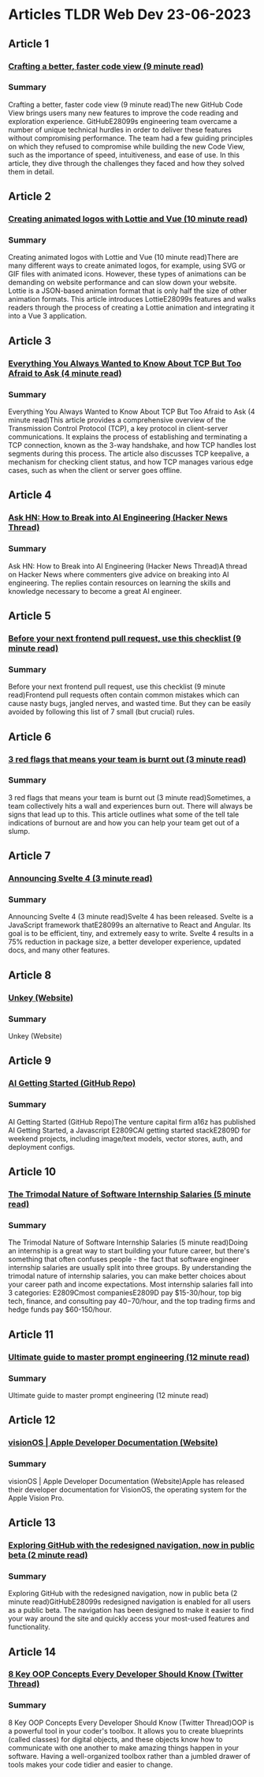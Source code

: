 # Articles TLDR Web Dev 23-06-2023

## Article 1
### [Crafting a better, faster code view (9 minute read)](https://tldr.tech)
### Summary 
 Crafting a better, faster code view (9 minute read)The new GitHub Code View brings users many new features to improve the code reading and exploration experience. GitHubE28099s engineering team overcame a number of unique technical hurdles in order to deliver these features without compromising performance. The team had a few guiding principles on which they refused to compromise while building the new Code View, such as the importance of speed, intuitiveness, and ease of use. In this article, they dive through the challenges they faced and how they solved them in detail.

## Article 2
### [Creating animated logos with Lottie and Vue  (10 minute read)](https://tldr.tech)
### Summary 
 Creating animated logos with Lottie and Vue  (10 minute read)There are many different ways to create animated logos, for example, using SVG or GIF files with animated icons. However, these types of animations can be demanding on website performance and can slow down your website. Lottie is a JSON-based animation format that is only half the size of other animation formats. This article introduces LottieE28099s features and walks readers through the process of creating a Lottie animation and integrating it into a Vue 3 application.

## Article 3
### [Everything You Always Wanted to Know About TCP But Too Afraid to Ask (4 minute read)</strong>](https://tldr.tech)
### Summary 
 Everything You Always Wanted to Know About TCP But Too Afraid to Ask (4 minute read)</strong>This article provides a comprehensive overview of the Transmission Control Protocol (TCP), a key protocol in client-server communications. It explains the process of establishing and terminating a TCP connection, known as the 3-way handshake, and how TCP handles lost segments during this process. The article also discusses TCP keepalive, a mechanism for checking client status, and how TCP manages various edge cases, such as when the client or server goes offline.

## Article 4
### [Ask HN: How to Break into AI Engineering (Hacker News Thread)](https://tldr.tech)
### Summary 
 Ask HN: How to Break into AI Engineering (Hacker News Thread)A thread on Hacker News where commenters give advice on breaking into AI engineering. The replies contain resources on learning the skills and knowledge necessary to become a great AI engineer.

## Article 5
### [Before your next frontend pull request, use this checklist (9 minute read)](https://tldr.tech)
### Summary 
 Before your next frontend pull request, use this checklist (9 minute read)Frontend pull requests often contain common mistakes which can cause nasty bugs, jangled nerves, and wasted time. But they can be easily avoided by following this list of 7 small (but crucial) rules.

## Article 6
### [3 red flags that means your team is burnt out (3 minute read)](https://tldr.tech)
### Summary 
 3 red flags that means your team is burnt out (3 minute read)Sometimes, a team collectively hits a wall and experiences burn out. There will always be signs that lead up to this. This article outlines what some of the tell tale indications of burnout are and how you can help your team get out of a slump.

## Article 7
### [Announcing Svelte 4 (3 minute read)](https://tldr.tech)
### Summary 
 Announcing Svelte 4 (3 minute read)Svelte 4 has been released. Svelte is a JavaScript framework thatE28099s an alternative to React and Angular. Its goal is to be efficient, tiny, and extremely easy to write. Svelte 4 results in a 75% reduction in package size, a better developer experience, updated docs, and many other features.

## Article 8
### [Unkey (Website)](https://tldr.tech)
### Summary 
 Unkey (Website)

## Article 9
### [AI Getting Started (GitHub Repo)](https://tldr.tech)
### Summary 
 AI Getting Started (GitHub Repo)The venture capital firm a16z has published AI Getting Started, a Javascript E2809CAI getting started stackE2809D for weekend projects, including image/text models, vector stores, auth, and deployment configs.

## Article 10
### [The Trimodal Nature of Software Internship Salaries (5 minute read)](https://tldr.tech)
### Summary 
 The Trimodal Nature of Software Internship Salaries (5 minute read)Doing an internship is a great way to start building your future career, but there's something that often confuses people - the fact that software engineer internship salaries are usually split into three groups. By understanding the trimodal nature of internship salaries, you can make better choices about your career path and income expectations. Most internship salaries fall into 3 categories: E2809Cmost companiesE2809D pay $15-30/hour, top big tech, finance, and consulting pay $40-$70/hour, and the top trading firms and hedge funds pay $60-150/hour.</span>

## Article 11
### [Ultimate guide to master prompt engineering (12 minute read)](https://tldr.tech)
### Summary 
 Ultimate guide to master prompt engineering (12 minute read)

## Article 12
### [visionOS | Apple Developer Documentation (Website)](https://tldr.tech)
### Summary 
 visionOS | Apple Developer Documentation (Website)Apple has released their developer documentation for VisionOS, the operating system for the Apple Vision Pro.

## Article 13
### [Exploring GitHub with the redesigned navigation, now in public beta (2 minute read)](https://tldr.tech)
### Summary 
 Exploring GitHub with the redesigned navigation, now in public beta (2 minute read)GitHubE28099s redesigned navigation is enabled for all users as a public beta. The navigation has been designed to make it easier to find your way around the site and quickly access your most-used features and functionality.

## Article 14
### [8 Key OOP Concepts Every Developer Should Know (Twitter Thread)](https://tldr.tech)
### Summary 
 8 Key OOP Concepts Every Developer Should Know (Twitter Thread)OOP is a powerful tool in your coder's toolbox. It allows you to create blueprints (called classes) for digital objects, and these objects know how to communicate with one another to make amazing things happen in your software. Having a well-organized toolbox rather than a jumbled drawer of tools makes your code tidier and easier to change.

